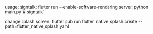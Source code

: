 usage:
  signtalk: flutter run --enable-software-rendering
  server: python main.py"# signtalk"

change splash screen: flutter pub run flutter_native_splash:create --path=flutter_native_splash.yaml